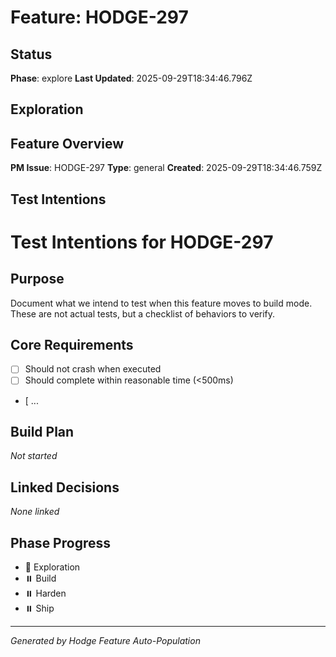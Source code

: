# Feature: HODGE-297

## Status
**Phase**: explore
**Last Updated**: 2025-09-29T18:34:46.796Z

## Exploration
## Feature Overview
**PM Issue**: HODGE-297
**Type**: general
**Created**: 2025-09-29T18:34:46.759Z


## Test Intentions
# Test Intentions for HODGE-297

## Purpose
Document what we intend to test when this feature moves to build mode.
These are not actual tests, but a checklist of behaviors to verify.

## Core Requirements
- [ ] Should not crash when executed
- [ ] Should complete within reasonable time (<500ms)
- [ ...

## Build Plan
_Not started_

## Linked Decisions
_None linked_




## Phase Progress
- 🔄 Exploration
- ⏸️ Build
- ⏸️ Harden
- ⏸️ Ship

---
_Generated by Hodge Feature Auto-Population_
